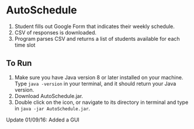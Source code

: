 # AutoSchedule

1. Student fills out Google Form that indicates their weekly schedule.
2. CSV of responses is downloaded.
3. Program parses CSV and returns a list of students available for each time slot

## To Run
1. Make sure you have Java version 8 or later installed on your machine. Type `java -version` in your terminal, and it should return
your Java version. 
2. Download AutoSchedule.jar.
3. Double click on the icon, or navigate to its directory in terminal and type in `java -jar AutoSchedule.jar`.

Update 01/09/16: Added a GUI
